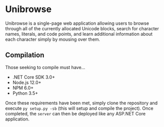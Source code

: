 # Unibrowse
Unibrowse is a single-page web application allowing users to browse through all
of the currently allocated Unicode blocks, search for character names,
literals, and code points, and learn additional information about each
character simply by mousing over them.

## Compilation
Those seeking to compile must have...

- .NET Core SDK 3.0+
- Node.js 12.0+
- NPM 6.0+
- Python 3.5+

Once these requirements have been met, simply clone the repository and execute
`py setup.py -sb` (this will setup and compile the project). Once completed,
the `server` can then be deployed like any ASP.NET Core application.
